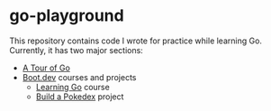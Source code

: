 # go-playground

This repository contains code I wrote for practice while learning Go. Currently, it has two major sections:
- [A Tour of Go](https://go.dev/tour)
- [Boot.dev](https://www.boot.dev) courses and projects
  - [Learning Go](https://www.boot.dev/courses/learn-golang) course
  - [Build a Pokedex](https://www.boot.dev/courses/build-pokedex-cli) project
